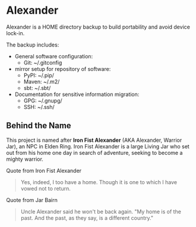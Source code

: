 # Alexander
Alexander is a HOME directory backup to build portability and avoid device lock-in.

The backup includes:
- General software configuration:
  - Git: ~/.gitconfig
- mirror setup for repository of software:
  - PyPI: ~/.pip/
  - Maven: ~/.m2/
  - sbt: ~/.sbt/
- Documentation for sensitive information migration:
  - GPG: ~/.gnupg/
  - SSH: ~/.ssh/

## Behind the Name

This project is named after **Iron Fist Alexander** (AKA Alexander, Warrior Jar), an NPC in Elden Ring. 
Iron Fist Alexander is a large Living Jar who set out from his home one day in search of adventure, 
seeking to become a mighty warrior.


Quote from Iron Fist Alexander
> Yes, indeed, I too have a home. Though it is one to which I have vowed not to return.

Quote from Jar Bairn
> Uncle Alexander said he won't be back again. "My home is of the past. And the past, as they say, is a different country."

